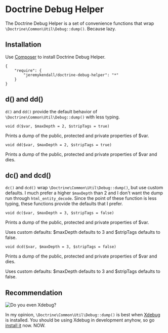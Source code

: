 # Doctrine Debug Helper

The Doctrine Debug Helper is a set of convenience functions that wrap
`\Doctrine\Common\Util\Debug::dump()`. Because lazy.

## Installation

Use [Composer][3] to install Doctrine Debug Helper.

```
{
    "require": {
        "jeremykendall/doctrine-debug-helper": "*"
    }
}
```

## d() and dd()

`d()` and `dd()` provide the default behavior of
`\Doctrine\Common\Util\Debug::dump()` with less typing.

`void d($var, $maxDepth = 2, $stripTags = true)`

Prints a dump of the public, protected and private properties of $var.

`void dd($var, $maxDepth = 2, $stripTags = true)`

Prints a dump of the public, protected and private properties of $var and dies.

## dc() and dcd()

`dc()` and `dcd()` wrap `\Doctrine\Common\Util\Debug::dump()`, but use custom
defaults. I much prefer a higher `$maxDepth` than 2 and I don't want the dump run
through `html_entity_decode`. Since the point of these function is less typing,
these functions provide the defaults that I prefer.

`void dc($var, $maxDepth = 3, $stripTags = false)`

Prints a dump of the public, protected and private properties of $var.

Uses custom defaults: $maxDepth defaults to 3 and $stripTags defaults to false.

`void dcd($var, $maxDepth = 3, $stripTags = false)`

Prints a dump of the public, protected and private properties of $var and dies.

Uses custom defaults: $maxDepth defaults to 3 and $stripTags defaults to false.

## Recommendation

![Do you even Xdebug?][meme]

In my opinion, `\Doctrine\Common\Util\Debug::dump()` is best when [Xdebug][1]
is installed. You should be using Xdebug in development anyhow, so go 
[install it][2] now. NOW.

[1]: http://xdebug.org/
[2]: http://xdebug.org/docs/install
[3]: http://getcomposer.org
[meme]: http://i.imgur.com/i7bPKxG.png

